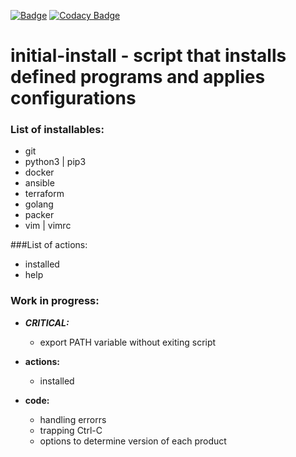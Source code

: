 [![Badge](https://img.shields.io/badge/state-work%20in%20progress-yellowgreen.svg)]()
[![Codacy Badge](https://api.codacy.com/project/badge/Grade/7cddfd3a3d4449388c31c0b1b395f5e4)](https://www.codacy.com/app/IlyaGulko/initial-install?utm_source=github.com&amp;utm_medium=referral&amp;utm_content=IlyaGulko/initial-install&amp;utm_campaign=Badge_Grade)

# initial-install - script that installs defined programs and applies configurations

### List of installables:

  * git
  * python3 | pip3
  * docker
  * ansible
  * terraform
  * golang
  * packer
  * vim | vimrc


###List of actions:

  * installed
  * help

### Work in progress: 

  * ***CRITICAL:***
    * export PATH variable without exiting script  

  * **actions:** 
    * installed
  
  * **code:**
    * handling errorrs
    * trapping Ctrl-C
    * options to determine version of each product